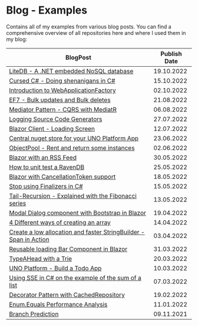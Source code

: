 # Blog - Examples

Contains all of my examples from various blog posts. You can find a comprehensive overview of all repositories here and where I used them in my blog:

| BlogPost                                                                                 | Publish Date |
| ---------------------------------------------------------------------------------------- | ------------ |
| [LiteDB - A .NET embedded NoSQL database](LiteDatabase/)                                 | 19.10.2022   |
| [Cursed C# - Doing shenanigans in C#](CursedCSharp/)                                     | 15.10.2022   |
| [Introduction to WebApplicationFactory](WebAppFactory/)                                  | 02.10.2022   |
| [EF7 - Bulk updates and Bulk deletes](EF7Bulk/)                                          | 21.08.2022   |
| [Mediator Pattern - CQRS with MediatR](MediatorPattern/)                                 | 06.08.2022   |
| [Logging Source Code Generators](LoggingSourceCodeGenerator/)                            | 27.07.2022   |
| [Blazor Client - Loading Screen](BlazorClientLoadingScreen/)                             | 12.07.2022   |
| [Central nuget store for your UNO Platform App](UnoDirectoryBuildProps/)                 | 23.06.2022   |
| [ObjectPool - Rent and return some instances](ObjectPool/)                               | 02.06.2022   |
| [Blazor with an RSS Feed](BlazorRSSFeed/)                                                | 30.05.2022   |
| [How to unit test a RavenDB](RavenDBUnitTest/)                                           | 25.05.2022   |
| [Blazor with CancellationToken support](BlazorCancellation/)                             | 18.05.2022   |
| [Stop using Finalizers in C#](Finalizers/)                                               | 15.05.2022   |
| [Tail-Recursion - Explained with the Fibonacci series](TailRecursion/)                   | 13.05.2022   |
| [Modal Dialog component with Bootstrap in Blazor](ModalDialogComponent/)                 | 19.04.2022   |
| [4 Different ways of creating an array](ArrayInitializePerformance/)                     | 14.04.2022   |
| [Create a low allocation and faster StringBuilder - Span in Action](ValueStringBuilder/) | 03.04.2022   |
| [Reusable loading Bar Component in Blazor](BlazorLoadingComponent/)                      | 31.03.2022   |
| [TypeAHead with a Trie](TrieTypeAHead/)                                                  | 20.03.2022   |
| [UNO Platform - Build a Todo App](TodoApp/)                                              | 10.03.2022   |
| [Using SSE in C# on the example of the sum of a list](ArraySumPerformanceSIMD/)          | 07.03.2022   |
| [Decorator Pattern with CachedRepository](DecoratorPattern/)                             | 19.02.2022   |
| [Enum.Equals Performance Analysis](EnumEqualsPerformance/)                               | 11.01.2022   |
| [Branch Prediction](BranchPrediction/)                                                   | 09.11.2021   |
